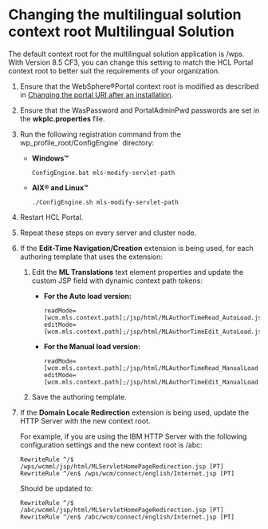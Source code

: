 # Changing the multilingual solution context root Multilingual Solution

The default context root for the multilingual solution application is /wps. With Version 8.5 CF3, you can change this setting to match the HCL Portal context root to better suit the requirements of your organization.

1.  Ensure that the WebSphere®Portal context root is modified as described in [Changing the portal URI after an installation](../../../../../deployment/manage/siteurl_cfg/changing_portal_uri_after_install/index.md).

2.  Ensure that the WasPassword and PortalAdminPwd passwords are set in the **wkplc.properties** file.

3.  Run the following registration command from the wp_profile_root/ConfigEngine` directory:

    -   **Windows™**

        `ConfigEngine.bat mls-modify-servlet-path`

    -   **AIX® and Linux™**

        `./ConfigEngine.sh mls-modify-servlet-path`

4.  Restart HCL Portal.

5.  Repeat these steps on every server and cluster node.

6.  If the **Edit-Time Navigation/Creation** extension is being used, for each authoring template that uses the extension:

    1.  Edit the **ML Translations** text element properties and update the custom JSP field with dynamic context path tokens:

        -   **For the Auto load version:**

            ```
            readMode=[wcm.mls.context.path];/jsp/html/MLAuthorTimeRead_AutoLoad.jsp,
            editMode=[wcm.mls.context.path];/jsp/html/MLAuthorTimeEdit_AutoLoad.jsp
            ```

        -   **For the Manual load version:**

            ```
            readMode=[wcm.mls.context.path];/jsp/html/MLAuthorTimeRead_ManualLoad.jsp,
            editMode=[wcm.mls.context.path];/jsp/html/MLAuthorTimeEdit_ManualLoad.jsp
            ```

    1.  Save the authoring template.

7.  If the **Domain Locale Redirection** extension is being used, update the HTTP Server with the new context root.

    For example, if you are using the IBM HTTP Server with the following configuration settings and the new context root is /abc:

    ```
    RewriteRule ^/$ /wps/wcmml/jsp/html/MLServletHomePageRedirection.jsp [PT]
    RewriteRule ^/en$ /wps/wcm/connect/english/Internet.jsp [PT]
    ```

    Should be updated to:

    ```
    RewriteRule ^/$ /abc/wcmml/jsp/html/MLServletHomePageRedirection.jsp [PT]
    RewriteRule ^/en$ /abc/wcm/connect/english/Internet.jsp [PT]
    ```



